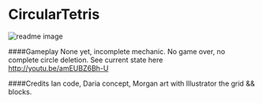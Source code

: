 CircularTetris
=================

![readme image][1]

####Gameplay
None yet, incomplete mechanic. No game over, no complete circle deletion. See current state here http://youtu.be/amEUBZ6Bh-U

####Credits
Ian code, Daria concept, Morgan art with Illustrator the grid && blocks.

  [1]: https://raw.githubusercontent.com/GameMakersUnion/CircularTetris/master/README.png
